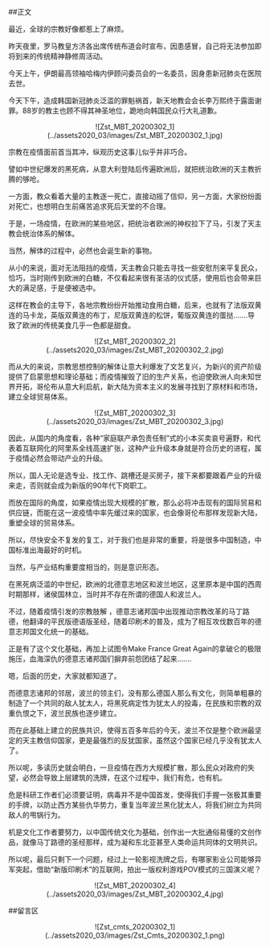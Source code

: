 ##正文

最近，全球的宗教好像都惹上了麻烦。

昨天夜里，罗马教皇方济各出席传统布道会时宣布，因患感冒，自己将无法参加即将到来的传统精神静修周活动。

今天上午，伊朗最高领袖哈梅内伊顾问委员会的一名委员，因身患新冠肺炎在医院去世。

今天下午，造成韩国新冠肺炎泛滥的罪魁祸首，新天地教会会长李万熙终于露面谢罪。88岁的教主也顾不得其神圣地位，跪地向韩国民众行大礼道歉。

 <div align="center">![Zst_MBT_20200302_1](../assets2020_03/images/Zst_MBT_20200302_1.jpg)</div>

宗教在疫情面前首当其冲，纵观历史这事儿似乎并非巧合。

譬如中世纪爆发的黑死病，从意大利登陆后传遍欧洲后，就把统治欧洲的天主教折腾的够呛。

一方面，教众看着大量的主教逐一死亡，直接动摇了信仰，另一方面，大家纷纷面对死亡，也想明白生前痛苦追求死后天堂的不合理。

于是，一场疫情，在欧洲的某些地区，把统治者欧洲的神权拉下了马，引发了天主教会统治体系的解体。

当然，解体的过程中，必然也会诞生新的事物。

从小的来说，面对无法阻挡的疫情，天主教会只能去寻找一些安慰剂来平复民众，恰巧，当时刚传到欧洲的白糖，不仅看起来很有圣洁的仪式感，使用后也会带来巨大的满足感，于是便被选中。

这样在教会的主导下，各地宗教纷纷开始推动食用白糖，后来，也就有了法版双黄连的马卡龙，英版双黄连的布丁，尼版双黄连的松饼，葡版双黄连的蛋挞.......导致了欧洲的传统美食几乎一色都是甜食。

 <div align="center">![Zst_MBT_20200302_2](../assets2020_03/images/Zst_MBT_20200302_2.jpg)</div>

而从大的来说，宗教思想控制的解体让意大利爆发了文艺复兴，为新兴的资产阶级提供了启蒙思想和理论基础；而疫情摧毁了旧的生产关系，也迫使欧洲人向未知世界开拓，哥伦布从意大利启航，新大陆为资本主义的发展寻找到了原材料和市场，建立全球贸易体系。

 <div align="center">![Zst_MBT_20200302_3](../assets2020_03/images/Zst_MBT_20200302_3.jpg)</div>

因此，从国内的角度看，各种“家庭联产承包责任制”式的小本买卖哀号遍野，和代表着互联网化的阿里系全线高速扩张，这种产业升级本身就是符合历史的进程，属于疫情必然会带动产业的升级。

所以，国人无论是选专业、找工作、跳槽还是买房子，接下来都要跟着产业的升级来走，否则就会成为新版的90年代下岗职工。

而放在国际的角度，如果疫情出现大规模的扩散，那么必将冲击现有的国际贸易和供应链，而能在这一波疫情中率先缓过来的国家，也会像哥伦布那样发现新大陆，重塑全球的贸易体系。

所以，尽快安全不复发的复工，对于我们也是非常的重要，将是很多中国制造，中国标准出海最好的时机。

当然，与产业结构重要度相当的，则是意识形态。

在黑死病泛滥的中世纪，欧洲的北德意志地区和波兰地区，这里原本是中国的西周时期那样，诸侯国林立，当时并不存在所谓的德国人和波兰人。

不过，随着疫情引发的宗教肢解 ，德意志诸邦国中出现推动宗教改革的马丁路德，他翻译的平民版德语版圣经，随着印刷术的普及，成为了相互攻伐数百年的德意志邦国文化统一的基础。

正是有了这个文化基础，再加上试图令Make France Great Again的拿破仑的极限施压，血海深仇的德意志诸邦国们摒弃前怨团结了起来.......

嗯，后面的历史，大家就都知道了。

而德意志诸邦的邻居，波兰的领主们，没有那么德国人那么有文化，则简单粗暴的制造了一个共同的敌人犹太人，将黑死病定性为犹太人的投毒，在民族和宗教的双重仇恨之下，波兰民族也逐步建立。

而在此基础上建立的民族共识，使得五百多年后的今天，波兰不仅是整个欧洲最坚定的天主教信仰国家，更是最强烈的反犹国家，虽然这个国家已经几乎没有犹太人了。

所以呢，多读历史就会明白，一旦疫情在西方大规模扩散，那么民众对政府的失望，必然会导致上层建筑的洗牌，在这个过程中，我们有危，也有机。

危是科研工作者们必须要证明，病毒并不是中国首发，使得我们手握一张极其重要的手牌，以防止西方某些仇华势力，重复当年波兰黑化犹太人，将我们树立为共同敌人的甩锅行为。

机是文化工作者要努力，以中国传统文化为基础，创作出一大批通俗易懂的文创作品，就像马丁路德的圣经那样，成为凝和东北亚甚至人类命运共同体的文明共识。

所以呢，最后只剩下一个问题，经过上一轮影视洗牌之后，有哪家影业公司能够异军突起，借助“新版印刷术”的互联网，拍出一版权利游戏POV模式的三国演义呢？

 <div align="center">![Zst_MBT_20200302_4](../assets2020_03/images/Zst_MBT_20200302_4.jpg)</div>

##留言区
 <div align="center">![Zst_cmts_20200302_1](../assets2020_03/images/Zst_Cmts_20200302_1.png)</div>
